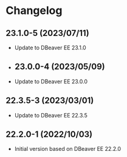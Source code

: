 # Changelog

## 23.1.0-5 (2023/07/11)

* Update to DBeaver EE 23.1.0

* ## 23.0.0-4 (2023/05/09)

* Update to DBeaver EE 23.0.0

## 22.3.5-3 (2023/03/01)

* Update to DBeaver EE 22.3.5

## 22.2.0-1 (2022/10/03)

* Initial version based on DBeaver EE 22.2.0

